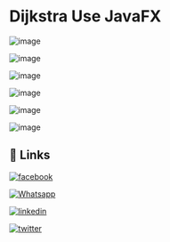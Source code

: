 # Dijkstra Use JavaFX

![image](https://github.com/qossayrida/QossayRida/assets/59481839/a02432a6-088d-4441-a8e1-2a55a3148dab)

![image](https://github.com/qossayrida/QossayRida/assets/59481839/9ea10e13-e9d9-4867-b612-d5eb0f58c344)

![image](https://github.com/qossayrida/QossayRida/assets/59481839/78230742-e575-47b7-b224-bd3635320fa1)

![image](https://github.com/qossayrida/QossayRida/assets/59481839/97888a91-226b-4845-9903-0c281c0c9258)

![image](https://github.com/qossayrida/QossayRida/assets/59481839/22e2ceef-bda3-42e0-993c-96de6defe3fb)

![image](https://github.com/qossayrida/QossayRida/assets/59481839/bbe52e4d-b9a7-4291-8a65-b44ac4f61b90)



## 🔗 Links

[![facebook](https://img.shields.io/badge/facebook-0077B5?style=for-the-badge&logo=facebook&logoColor=white)](https://www.facebook.com/qossay.rida?mibextid=2JQ9oc)

[![Whatsapp](https://img.shields.io/badge/Whatsapp-25D366?style=for-the-badge&logo=Whatsapp&logoColor=white)](https://wa.me/+972598592423)

[![linkedin](https://img.shields.io/badge/linkedin-0077B5?style=for-the-badge&logo=linkedin&logoColor=white)](https://www.linkedin.com/in/qossay-rida-3aa3b81a1?utm_source=share&utm_campaign=share_via&utm_content=profile&utm_medium=android_app )

[![twitter](https://img.shields.io/badge/twitter-1DA1F2?style=for-the-badge&logo=twitter&logoColor=white)](https://twitter.com/qossayrida)
